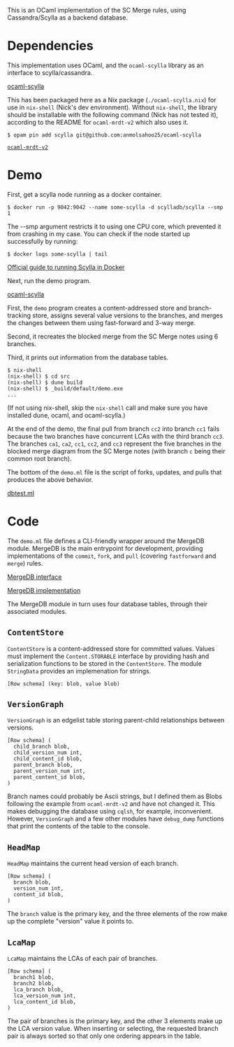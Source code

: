 This is an OCaml implementation of the SC Merge rules, using Cassandra/Scylla as a backend database.

# Dependencies

This implementation uses OCaml, and the `ocaml-scylla` library as an interface to scylla/cassandra.

[ocaml-scylla](https://github.com/anmolsahoo25/ocaml-scylla)

This has been packaged here as a Nix package (`./ocaml-scylla.nix`) for use in `nix-shell` (Nick's dev environment).
Without `nix-shell`, the library should be installable with the following command (Nick has not tested it), according to the README for `ocaml-mrdt-v2` which also uses it.

```
$ opam pin add scylla git@github.com:anmolsahoo25/ocaml-scylla
```

[`ocaml-mrdt-v2`](https://github.com/anmolsahoo25/ocaml-mrdt-v2)

# Demo

First, get a scylla node running as a docker container.

```
$ docker run -p 9042:9042 --name some-scylla -d scylladb/scylla --smp 1
```

The --smp argument restricts it to using one CPU core, which prevented it from crashing in my case.
You can check if the node started up successfully by running:

```
$ docker logs some-scylla | tail
```

[Official guide to running Scylla in Docker](https://docs.scylladb.com/operating-scylla/procedures/tips/best_practices_scylla_on_docker/)

Next, run the demo program.

[ocaml-scylla](https://github.com/anmolsahoo25/ocaml-scylla)

First, the `demo` program creates a content-addressed store and branch-tracking store, assigns several value versions to the branches, and merges the changes between them using fast-forward and 3-way merge.

Second, it recreates the blocked merge from the SC Merge notes using 6 branches.

Third, it prints out information from the database tables.

```
$ nix-shell
(nix-shell) $ cd src
(nix-shell) $ dune build
(nix-shell) $ _build/default/demo.exe
...
```

(If not using nix-shell, skip the `nix-shell` call and make sure you have installed dune, ocaml, and ocaml-scylla.)

At the end of the demo, the final pull from branch `cc2` into branch `cc1` fails because the two branches have concurrent LCAs with the third branch `cc3`.
The branches `ca1`, `ca2`, `cc1`, `cc2`, and `cc3` represent the five branches in the blocked merge diagram from the SC Merge notes (with branch `c` being their common root branch).

The bottom of the `demo.ml` file is the script of forks, updates, and pulls that produces the above behavior.

[dbtest.ml](./dbtest/dbtest.ml)

# Code

The `demo.ml` file defines a CLI-friendly wrapper around the MergeDB module.
MergeDB is the main entrypoint for development, providing implementations of the `commit`, `fork`, and `pull` (covering `fastforward` and `merge`) rules.

[MergeDB interface](./src/mergeDB.mli)

[MergeDB implementation](./src/mergeDB.ml)

The MergeDB module in turn uses four database tables, through their associated modules.

## `ContentStore`

`ContentStore` is a content-addressed store for committed values.
Values must implement the `Content.STORABLE` interface by providing hash and serialization functions to be stored in the `ContentStore`.
The module `StringData` provides an implemenation for strings.

```
[Row schema] (key: blob, value blob)
```

## `VersionGraph`

`VersionGraph` is an edgelist table storing parent-child relationships between versions.

```
[Row schema] (
  child_branch blob,
  child_version_num int,
  child_content_id blob,
  parent_branch blob,
  parent_version_num int,
  parent_content_id blob,
)
```

Branch names could probably be Ascii strings, but I defined them as Blobs following the example from `ocaml-mrdt-v2` and have not changed it.
This makes debugging the database using `cqlsh`, for example, inconvenient.
However, `VersionGraph` and a few other modules have `debug_dump` functions that print the contents of the table to the console.

## `HeadMap`

`HeadMap` maintains the current head version of each branch.

```
[Row schema] (
  branch blob,
  version_num int,
  content_id blob,
)
```

The `branch` value is the primary key, and the three elements of the row make up the complete "version" value it points to.

## `LcaMap`

`LcaMap` maintains the LCAs of each pair of branches.

```
[Row schema] (
  branch1 blob,
  branch2 blob,
  lca_branch blob,
  lca_version_num int,
  lca_content_id blob,
)
```

The pair of branches is the primary key, and the other 3 elements make up the LCA version value.
When inserting or selecting, the requested branch pair is always sorted so that only one ordering appears in the table.
